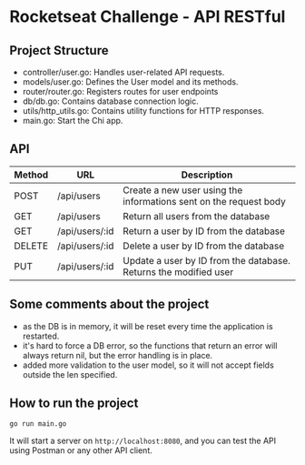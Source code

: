 # Rocketseat Challenge - API RESTful

## Project Structure

- controller/user.go: Handles user-related API requests.
- models/user.go: Defines the User model and its methods.
- router/router.go: Registers routes for user endpoints
- db/db.go: Contains database connection logic.
- utils/http_utils.go: Contains utility functions for HTTP responses.
- main.go: Start the Chi app.

## API

| Method | URL                | Description                     |
|--------|--------------------|---------------------------------|
| POST   | /api/users         | Create a new user using the informations sent on the request body |
| GET    | /api/users         | Return all users from the database |
| GET    | /api/users/:id     | Return a user by ID from the database |
| DELETE | /api/users/:id     | Delete a user by ID from the database |
| PUT    | /api/users/:id     | Update a user by ID from the database. Returns the modified user |

## Some comments about the project
- as the DB is in memory, it will be reset every time the application is restarted.
- it's hard to force a DB error, so the functions that return an error will always return nil, but the error handling is in place.
- added more validation to the user model, so it will not accept fields outside the len specified.

## How to run the project
``` go run main.go ```

It will start a server on `http://localhost:8080`, and you can test the API using Postman or any other API client.